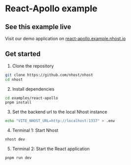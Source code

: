 # React-Apollo example

## See this example live

Visit our demo application on [react-apollo.example.nhost.io](https://react-apollo.example.nhost.io)

## Get started

1. Clone the repository

```sh
git clone https://github.com/nhost/nhost
cd nhost
```

2. Install dependencies

```sh
cd examples/react-apollo
pnpm install
```

3. Set the backend url to the local Nhost instance

```sh
echo "VITE_NHOST_URL=http://localhost:1337" > .env
```

4. Terminal 1: Start Nhost

```sh
nhost dev
```

5. Terminal 2: Start the React application

```sh
pnpm run dev
```
